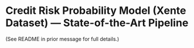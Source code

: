# Credit Risk Probability Model (Xente Dataset) — State-of-the-Art Pipeline
(See README in prior message for full details.)
